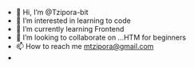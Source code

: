 - 👋 Hi, I’m @Tzipora-bit
- 👀 I’m interested in learning to code
- 🌱 I’m currently learning Frontend
- 💞️ I’m looking to collaborate on ...HTM for beginners 
- 📫 How to reach me mtzipora@gmail.com 
- 

<!---
Tzipora-bit/Tzipora-bit is a ✨ special ✨ repository because its `README.md` (this file) appears on your GitHub profile.
You can click the Preview link to take a look at your changes.
--->
